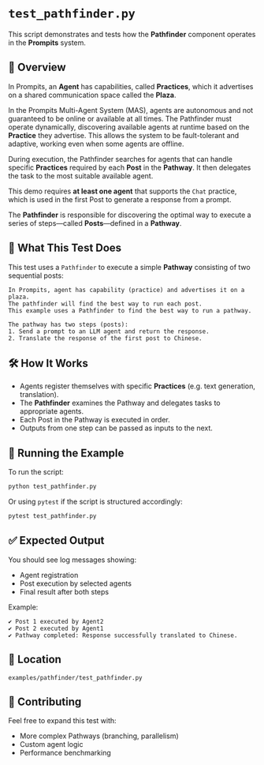 # `test_pathfinder.py`

This script demonstrates and tests how the **Pathfinder** component operates in the **Prompits** system.

## 🧠 Overview

In Prompits, an **Agent** has capabilities, called **Practices**, which it advertises on a shared communication space called the **Plaza**.

In the Prompits Multi-Agent System (MAS), agents are autonomous and not guaranteed to be online or available at all times. The Pathfinder must operate dynamically, discovering available agents at runtime based on the **Practice** they advertise. This allows the system to be fault-tolerant and adaptive, working even when some agents are offline.

During execution, the Pathfinder searches for agents that can handle specific **Practices** required by each **Post** in the **Pathway**. It then delegates the task to the most suitable available agent.

This demo requires **at least one agent** that supports the `Chat` practice, which is used in the first Post to generate a response from a prompt.

The **Pathfinder** is responsible for discovering the optimal way to execute a series of steps—called **Posts**—defined in a **Pathway**.

## 🎯 What This Test Does

This test uses a `Pathfinder` to execute a simple **Pathway** consisting of two sequential posts:

```
In Prompits, agent has capability (practice) and advertises it on a plaza.
The pathfinder will find the best way to run each post.
This example uses a Pathfinder to find the best way to run a pathway.

The pathway has two steps (posts):
1. Send a prompt to an LLM agent and return the response.
2. Translate the response of the first post to Chinese.
```

## 🛠️ How It Works

- Agents register themselves with specific **Practices** (e.g. text generation, translation).
- The **Pathfinder** examines the Pathway and delegates tasks to appropriate agents.
- Each Post in the Pathway is executed in order.
- Outputs from one step can be passed as inputs to the next.

## 🚀 Running the Example

To run the script:

```bash
python test_pathfinder.py
```

Or using `pytest` if the script is structured accordingly:

```bash
pytest test_pathfinder.py
```

## ✅ Expected Output

You should see log messages showing:

- Agent registration
- Post execution by selected agents
- Final result after both steps

Example:
```
✔ Post 1 executed by Agent2
✔ Post 2 executed by Agent1
✔ Pathway completed: Response successfully translated to Chinese.
```

## 📁 Location

`examples/pathfinder/test_pathfinder.py`

## 🤝 Contributing

Feel free to expand this test with:
- More complex Pathways (branching, parallelism)
- Custom agent logic
- Performance benchmarking
